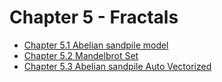 # Chapter 5 - Fractals

- [Chapter 5.1 Abelian sandpile model](./5.1/README.md)
- [Chapter 5.2 Mandelbrot Set](./5.2/README.md)
- [Chapter 5.3 Abelian sandpile Auto Vectorized](./5.3/README.md)
